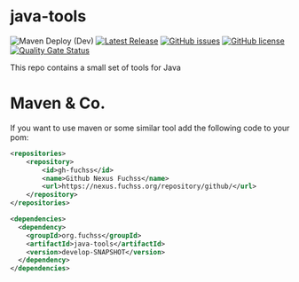 # java-tools
![Maven Deploy (Dev)](https://github.com/dfuchss/java-tools/workflows/Maven%20Deploy%20(Dev)/badge.svg)
[![Latest Release](https://img.shields.io/github/release/dfuchss/java-tools.svg)](https://github.com/dfuchss/java-tools/releases/latest)
[![GitHub issues](https://img.shields.io/github/issues/dfuchss/java-tools.svg?style=square)](https://github.com/dfuchss/java-tools/issues)
[![GitHub license](https://img.shields.io/badge/license-MIT-blue.svg?style=square)](https://github.com/dfuchss/java-tools/blob/master/LICENSE.md)
[![Quality Gate Status](https://sonarcloud.io/api/project_badges/measure?project=dfuchss_java-tools&metric=alert_status)](https://sonarcloud.io/dashboard?id=dfuchss_java-tools)

This repo contains a small set of tools for Java

# Maven & Co.
If you want to use maven or some similar tool add the following code to your pom:
```xml
<repositories>
	<repository>
		<id>gh-fuchss</id>
		<name>Github Nexus Fuchss</name>
		<url>https://nexus.fuchss.org/repository/github/</url>
	</repository>
</repositories>

<dependencies>
  <dependency>
    <groupId>org.fuchss</groupId>
    <artifactId>java-tools</artifactId>
    <version>develop-SNAPSHOT</version>
  </dependency>
</dependencies>
```
